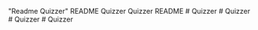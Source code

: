"Readme Quizzer" 
R E A D M E   Q u i z z e r  
 Q u i z z e r   R E A D M E  
 #   Q u i z z e r  
 #   Q u i z z e r  
 #   Q u i z z e r  
 #   Q u i z z e r  
 